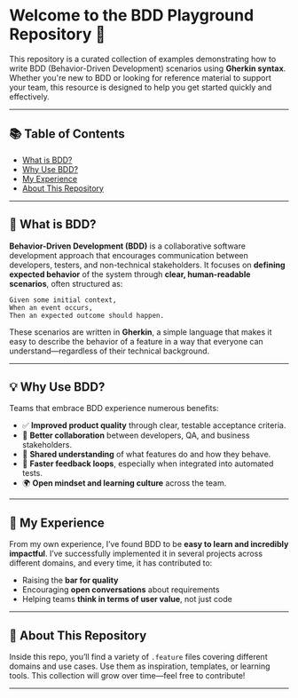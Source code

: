 # Welcome to the BDD Playground Repository 🌱

This repository is a curated collection of examples demonstrating how to write BDD (Behavior-Driven Development) scenarios using **Gherkin syntax**. Whether you're new to BDD or looking for reference material to support your team, this resource is designed to help you get started quickly and effectively.

---

## 📚 Table of Contents

- [What is BDD?](#-what-is-bdd)
- [Why Use BDD?](#-why-use-bdd)
- [My Experience](#-my-experience)
- [About This Repository](#-about-this-repository)

---

## 📘 What is BDD?

**Behavior-Driven Development (BDD)** is a collaborative software development approach that encourages communication between developers, testers, and non-technical stakeholders. It focuses on **defining expected behavior** of the system through **clear, human-readable scenarios**, often structured as:

```
Given some initial context,
When an event occurs,
Then an expected outcome should happen.
```

These scenarios are written in **Gherkin**, a simple language that makes it easy to describe the behavior of a feature in a way that everyone can understand—regardless of their technical background.

---

## 💡 Why Use BDD?

Teams that embrace BDD experience numerous benefits:

- ✅ **Improved product quality** through clear, testable acceptance criteria.
- 🤝 **Better collaboration** between developers, QA, and business stakeholders.
- 🧠 **Shared understanding** of what features do and how they behave.
- 🚀 **Faster feedback loops**, especially when integrated into automated tests.
- 🌍 **Open mindset and learning culture** across the team.

---

## 🌟 My Experience

From my own experience, I’ve found BDD to be **easy to learn and incredibly impactful**. I’ve successfully implemented it in several projects across different domains, and every time, it has contributed to:

- Raising the **bar for quality**
- Encouraging **open conversations** about requirements
- Helping teams **think in terms of user value**, not just code

---

## 📁 About This Repository

Inside this repo, you’ll find a variety of `.feature` files covering different domains and use cases. 
Use them as inspiration, templates, or learning tools. 
This collection will grow over time—feel free to contribute!

---

